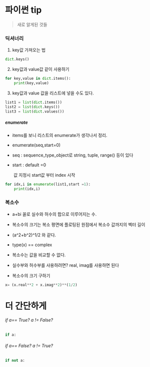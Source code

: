 # 파이썬 tip

> 새로 알게된 것들



### 딕셔너리

1. key값 가져오는 법

```python
dict.keys()
```

2. key값과 value값 같이 사용하기

```python
for key,value in dict.items():
	print(key,value)
```

3. key값과 value 값을 리스트에 넣을 수도 있다.

```python
list1 = list(dict.items())
list2 = list(dict.keys())
list3 = list(dict.values())
```



##### enumerate

- items를 보니 리스트의 enumerate가 생각나서 정리.

- enumerate(seq,start=0)

- seq : sequence_type_object로 string, tuple, range() 등이 있다

- start : default =0

  ​	값 지정시 start값 부터 index 시작

```python
for idx,i in enumerate(list1,start =1):
	print(idx,i)
```





### 복소수

- a+bi 꼴로 실수와 허수의 합으로 이루어지는 수.

- 복소수의 크기는 복소 평면에 플로팅된 원점에서 복소수 값까지의 벡터 길이

- (a^2+b^2)^1/2 와 같다.

- type(x) == complex

- 복소수는 값을 비교할 수 없다.

- 실수부와 허수부를 사용하려면? real, imag를 사용하면 된다

  

- 복소수의 크기 구하기

```python
x= (x.real**2 + x.imag**2)**(1/2)
```







# 더 간단하게

###### if a== True? a != False?

```python
if a:
```

###### if a== False? a != True?

```python
if not a:
```



